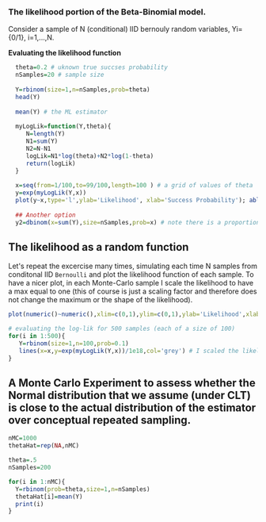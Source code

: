 ### The likelihood portion of the Beta-Binomial model.


Consider a sample of N (conditional) IID bernouly random variables, Yi={0/1}, i=1,...,N. 

**Evaluating the likelihood function**

```r
  theta=0.2 # uknown true succses probability
  nSamples=20 # sample size
  
  Y=rbinom(size=1,n=nSamples,prob=theta)
  head(Y)
  
  mean(Y) # the ML estimator
  
  myLogLik=function(Y,theta){
     N=length(Y)
     N1=sum(Y)
     N2=N-N1
     logLik=N1*log(theta)+N2*log(1-theta)
     return(logLik)
  }
  
  x=seq(from=1/100,to=99/100,length=100 ) # a grid of values of theta
  y=exp(myLogLik(Y,x))
  plot(y~x,type='l',ylab='Likelihood', xlab='Success Probability'); abline(v=mean(Y))
  
  ## Another option
  y2=dbinom(x=sum(Y),size=nSamples,prob=x) # note there is a proportionality constant difference between y1 and y2, but the ML will be the seame
```

## The likelihood as a random function

Let's repeat the excercise many times, simulating each time N samples from conditonal IID `Bernoulli` and plot the likelihood function of each sample. To have a nicer plot, in each Monte-Carlo sample I scale the likelihood to have a max equal to one (this of course is just a scaling factor and therefore does not change the maximum or the shape of the likelihood).

```r
plot(numeric()~numeric(),xlim=c(0,1),ylim=c(0,1),ylab='Likelihood',xlab='theta')

# evaluating the log-lik for 500 samples (each of a size of 100) 
for(i in 1:500){
   Y=rbinom(size=1,n=100,prob=0.1)
   lines(x=x,y=exp(myLogLik(Y,x))/1e18,col='grey') # I scaled the likelihood
}
```
## A Monte Carlo Experiment to assess whether the Normal distribution that we assume (under CLT) is close to the actual distribution of the estimator over conceptual repeated sampling.


```r
nMC=1000
thetaHat=rep(NA,nMC)

theta=.5
nSamples=200

for(i in 1:nMC){
  Y=rbinom(prob=theta,size=1,n=nSamples)
  thetaHat[i]=mean(Y)
  print(i)
}


```
